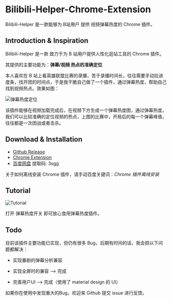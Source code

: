 # Bilibili-Helper-Chrome-Extension

Bilibili-Helper 是一款能够为 B站用户 提供 视频弹幕热度的 Chrome 插件。

## Introduction & Inspiration

Bilibili-Helper 是一款 致力于为 B 站用户提供人性化逛站工具的 Chrome 插件。

其提供的主要功能为：**弹幕/视频 热点的准确定位**

本人喜欢在 B 站上看英雄联盟比赛的录播，苦于录播时间长，往往需要手动拉进度条，找开团的时间点，于是我干脆自己做了一个插件，通过弹幕热度，帮助自己找到视频热点。效果如图：

![弹幕热度定位](https://wansho-blog-pic.oss-cn-beijing.aliyuncs.com/bilibili-helper/%E5%BC%B9%E5%B9%95%E7%83%AD%E5%BA%A6%E5%AE%9A%E4%BD%8D.jpg)

该插件能够在视频加载完成后，在视频下方生成一个弹幕热度图，通过弹幕热度，我们可以比较准确的定位视频的热点，上图的比赛中，开局后的每一个弹幕峰值，往往都是一次团战或者击杀。

## Download & Installation

* [Github Release](https://github.com/wansho/bilibili-helper-chrome-extension/releases)
* [Chrome Extension](https://chrome.google.com/webstore/detail/bilibili-helper/hdppmpnmokdiaabkhgnooeimhmbahdkm?hl=zh-CN&gl=CN)
* [百度网盘](https://pan.baidu.com/s/14uFFnoBGUITDbLWjDOqc-A)  提取码: 3sgg

关于如何离线安装 Chrome 插件，请手动百度关键词：*Chrome 插件离线安装*

## Tutorial

![Tutorial](https://wansho-blog-pic.oss-cn-beijing.aliyuncs.com/bilibili-helper/tutorial.jpg)

打开 弹幕热度开关 即可放心食用弹幕热度插件。

## Todo

目前该插件主要功能已实现，但仍有很多 Bug，后期有时间的话，我会把以下问题都解决：

* 实现番剧的弹幕分析兼容

* 实现全屏时的兼容 —> 完成
* 完善用户UI —> 完成（使用了 material design 的 UI）

如果你在使用中发现重大的Bug，欢迎来 Github 提交 issue 进行反馈。

